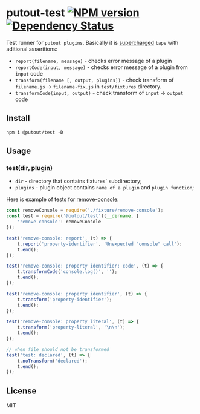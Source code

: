 # putout-test [![NPM version][NPMIMGURL]][NPMURL] [![Dependency Status][DependencyStatusIMGURL]][DependencyStatusURL]

[NPMIMGURL]:                https://img.shields.io/npm/v/@putout/test.svg?style=flat&longCache=true
[NPMURL]:                   https://npmjs.org/package/@putout/test"npm"

[DependencyStatusURL]:      https://david-dm.org/coderaiser/putout?path=packages/test-runner
[DependencyStatusIMGURL]:   https://david-dm.org/coderaiser/putout.svg?path=packages/test-runner

Test runner for `putout plugins`. Basically it is [supercharged](https://github.com/coderaiser/supertape) `tape` with aditional asseritions:

- `report(filename, message)` - checks error message of a plugin
- `reportCode(input, message)` - checks error message of a plugin from `input` code
- `transform(filename [, output, plugins])` - check transform of `filename.js` -> `filename-fix.js` in `test/fixtures` directory.
- `transformCode(input, output)` - check transform of `input` -> `output` code

## Install

```
npm i @putout/test -D
```

## Usage

### test(dir, plugin)
- `dir` - directory that contains fixtures` subdirectory;
- `plugins` - plugin object contains `name of a plugin` and `plugin function`;

Here is example of tests for [remove-console](https://github.com/coderaiser/putout/tree/master/packages/plugin-remove-console):

```js
const removeConsole = require('./fixture/remove-console');
const test = require('@putout/test')(__dirname, {
    'remove-console': removeConsole
});

test('remove-console: report', (t) => {
    t.report('property-identifier', 'Unexpected "console" call');
    t.end();
});

test('remove-console: property identifier: code', (t) => {
    t.transformCode('console.log()', '');
    t.end();
});

test('remove-console: property identifier', (t) => {
    t.transform('property-identifier');
    t.end();
});

test('remove-console: property literal', (t) => {
    t.transform('property-literal', '\n\n');
    t.end();
});

// when file should not be transformed
test('test: declared', (t) => {
    t.noTransform('declared');
    t.end();
});
```

## License

MIT

